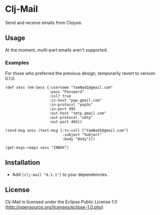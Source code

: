 # Clj-Mail

Send and receive emails from Clojure.

## Usage

At the moment, multi-part emails aren't supported.

### Examples

For those who preferred the previous design, temporarily revert to version 0.1.0.

    (def sess (mk-Sess {:username "YamNad1@gmail.com"
                        :pass "Password"
                        :ssl? true
                        :in-host "pop.gmail.com"
                        :in-protocol "pop3s"
                        :in-port 995
                        :out-host "smtp.gmail.com"
                        :out-protocol "smtp"
                        :out-port 465})

    (send-msg sess (text-msg {:to-coll ["YamNad1@gmail.com"]
                              :subject "Subject"
                              :body "Body"}))

    (get-msgs->maps sess "INBOX")

## Installation

- Add `[clj-mail "0.1.1"]` to your dependencies.

## License

Clj-Mail is licensed under the Eclipse Public License 1.0 (http://opensource.org/licenses/eclipse-1.0.php)
